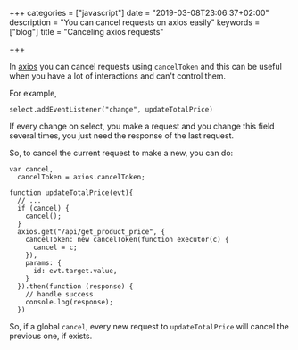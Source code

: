 +++
categories = ["javascript"]
date = "2019-03-08T23:06:37+02:00"
description = "You can cancel requests on axios easily"
keywords = ["blog"]
title = "Canceling axios requests"

+++

In [axios](https://github.com/axios/axios) you can cancel requests using `cancelToken`
and this can be useful when you have a lot of interactions and can't control them.

For example,

```
select.addEventListener("change", updateTotalPrice)
```

If every change on select, you make a request and you change this field several times,
you just need the response of the last request.

So, to cancel the current request to make a new, you can do:

```
var cancel,
  cancelToken = axios.cancelToken;

function updateTotalPrice(evt){
  // ... 
  if (cancel) {
    cancel();
  }
  axios.get("/api/get_product_price", {
    cancelToken: new cancelToken(function executor(c) {
      cancel = c;
    }),
    params: {
      id: evt.target.value,
    }
  }).then(function (response) {
    // handle success
    console.log(response);
  })
```

So, if a global `cancel`, every new request to `updateTotalPrice` will cancel the previous one, if exists.
